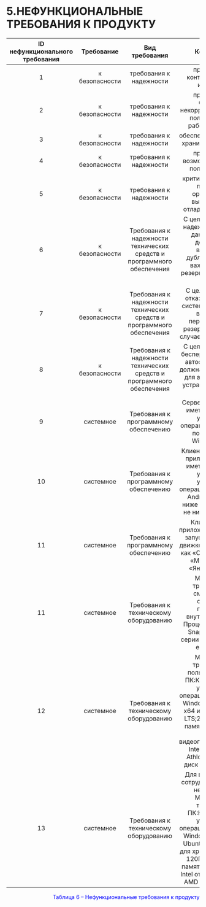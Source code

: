 # 5.НЕФУНКЦИОНАЛЬНЫЕ ТРЕБОВАНИЯ К ПРОДУКТУ

|**ID нефункционального требования**| **Требование**|**Вид требования**|**Комментарии**|
|:------: | :-----: | :-----: | :----: | 
|1 | к безопасности| требования к надежности |предусмотреть контроль вводимой информации |
|2 | к безопасности| требования к надежности |предусмотреть блокировку некорректных действий пользователя при работе с системой|
|3 | к безопасности| требования к надежности |обеспечить целостность хранимой информации|
|4 | к безопасности| требования к надежности |предусмотреть возможность отказа и поломки системы|
|5 | к безопасности| требования к надежности |критические ошибки в подсистемах организации, не выявленные при отладке и испытаниях|
|6 | к безопасности| Требования к надежности технических средств и программного обеспечения|С целью обеспечения надежности хранения данных, система должна иметь возможность дублировать самые важные данные в резервных хранилищах данных|
|7 | к безопасности| Требования к надежности технических средств и программного обеспечения |С целью повышения отказоустойчивости, система должна иметь возможность переключиться на резервные сервера, в случае отказа основных|
|8 | к безопасности| Требования к надежности технических средств и программного обеспечения |С целью обеспечения бесперебойной работы автосалона, система должна иметь средства, для автоматического устранения проблем с АС|
|9 | системное| Требования к программному обеспечению |Серверное ПО должно иметь возможность установки на операционные системы под управление Windows и Linux|
|10| системное| Требования к программному обеспечению |Клиентское мобильное приложение должно иметь возможность установки на устройства с операционной системой Android версией не ниже 4.4.4 KitKat и IOS не ниже версии 7.1.2.|
|11| системное| Требования к программному обеспечению |Клиентское веб-приложение требует для запуска браузеры на движке Chromium, такие как «Opera», «Chrome», «Microsoft Edge», «Яндекс.Браузер»|
|11| системное| Требования к техническому оборудованию |Минимальные требования для смартфона:2ГБ оперативной памяти;32ГБ внутренний памяти; Процессор Qualcomm Snapdragon от 600 серии или аналогичный ему Apple A6.|
|12| системное| Требования к техническому оборудованию |Минимальные требования для пользовательского ПК:Компьютер с под управлением операционной системой Windows 7 home basic x64 или Ubuntu 12.04 LTS;2ГБ оперативной памяти;Видеокарта с 256МБ видеопамяти;Процессор Intel Pentium 4 или Athlon 750;Жесткий диск на 64ГБ памяти.|
|13| системное| Требования к техническому оборудованию |Для взаимодействия сотрудника с системой необходим ПК. Минимальные требования к ПК:Компьютер под управлением операционной системой Windows 10 1909 или Ubuntu 20.04 LTS;SSD для хранения данных на 120ГБ;Оперативная память 8ГБ;Процессор Intel от 7 поколения или AMD Ryzen (от Zen+).|

<p align="right"><font  color="blue">Таблица 6 – Нефункциональные требования к продукту</font> </color blue></p>